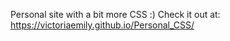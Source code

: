 Personal site with a bit more CSS :)
Check it out at: https://victoriaemily.github.io/Personal_CSS/
